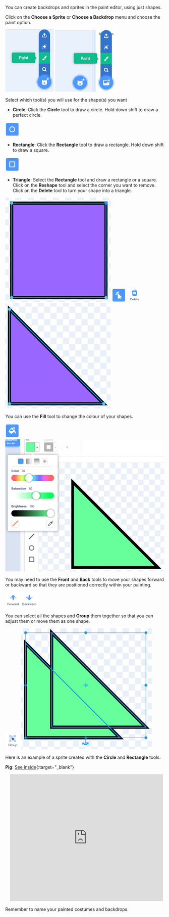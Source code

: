 You can create backdrops and sprites in the paint editor, using just shapes.

Click on the **Choose a Sprite** or **Choose a Backdrop** menu and choose the paint option.

![Choose a sprite button](images/choose-a-sprite.png)
![Choose a sprite button](images/choose-a-backdrop.png)

Select which tool(s) you will use for the shape(s) you want 

+ **Circle**: Click the **Circle** tool to draw a circle. Hold down shift to draw a perfect circle.

![Circle tool in paint editor](images/circle-tool.png)

+ **Rectangle**: Click the **Rectangle** tool to draw a rectangle. Hold down shift to draw a square.

![Rectangle tool in paint editor](images/rectangle-tool.png)

+ **Triangle**: Select the **Rectangle** tool and draw a rectangle or a square. Click on the **Reshape** tool and select the corner you want to remove. Click on the **Delete** tool to turn your shape into a triangle.

![A square shape](images/square.png)
![Reshape tool in paint editor](images/reshape.png)
![Delete tool in paint editor](images/delete.png)
![A square shape with the corner selected](images/corner.png)

You can use the **Fill** tool to change the colour of your shapes.

![Fill tool in paint editor](images/fill-tool.png)
![Fill colour chooser and new shape colour](images/changed-colour.png)

You may need to use the **Front** and **Back** tools to move your shapes forward or backward so that they are positioned correctly within your painting.

![Front and back tool in paint editor](images/front-back-tools.png)

You can select all the shapes and **Group** them together so that you can adjust them or move them as one shape.

![Group tool in paint editor](images/group.png)
![Multiple shapes selected](images/selected-shapes.png)

Here is an example of a sprite created with the **Circle** and **Rectangle** tools:

**Pig**: [See inside](https://scratch.mit.edu/projects/495903163/editor){:target="_blank"}
<div class="scratch-preview" style="margin-left: 15px;">
  <iframe allowtransparency="true" width="485" height="402" src="https://scratch.mit.edu/projects/embed/495903163/?autostart=false" frameborder="0"></iframe>
</div>


Remember to name your painted costumes and backdrops.
